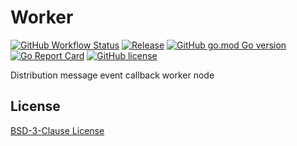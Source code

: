 # Worker

[![GitHub Workflow Status](https://img.shields.io/github/actions/workflow/status/kainonly/worker/release.yml?label=release&style=flat-square)](https://github.com/kainonly/worker/actions/workflows/release.yml)
[![Release](https://img.shields.io/github/v/release/kainonly/worker.svg?style=flat-square&include_prereleases)](https://github.com/kainonly/worker/releases)
[![GitHub go.mod Go version](https://img.shields.io/github/go-mod/go-version/kainonly/worker?style=flat-square)](https://github.com/kainonly/worker)
[![Go Report Card](https://goreportcard.com/badge/github.com/kainonly/worker?style=flat-square)](https://goreportcard.com/report/github.com/kainonly/worker)
[![GitHub license](https://img.shields.io/github/license/kainonly/worker?style=flat-square)](https://raw.githubusercontent.com/kainonly/worker/main/LICENSE)

Distribution message event callback worker node

## License

[BSD-3-Clause License](https://github.com/kainonly/worker/blob/main/LICENSE)
